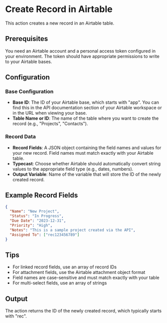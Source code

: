 # Create Record in Airtable

This action creates a new record in an Airtable table.

## Prerequisites

You need an Airtable account and a personal access token configured in your environment. The token should have appropriate permissions to write to your Airtable bases.

## Configuration

### Base Configuration

- **Base ID**: The ID of your Airtable base, which starts with "app". You can find this in the API documentation section of your Airtable workspace or in the URL when viewing your base.
- **Table Name or ID**: The name of the table where you want to create the record (e.g., "Projects", "Contacts").

### Record Data

- **Record Fields**: A JSON object containing the field names and values for your new record. Field names must match exactly with your Airtable table.
- **Typecast**: Choose whether Airtable should automatically convert string values to the appropriate field type (e.g., dates, numbers).
- **Output Variable**: Name of the variable that will store the ID of the newly created record.

## Example Record Fields

```json
{
  "Name": "New Project",
  "Status": "In Progress",
  "Due Date": "2023-12-31",
  "Priority": "High",
  "Notes": "This is a sample project created via the API",
  "Assigned To": ["rec123456789"]
}
```

## Tips

- For linked record fields, use an array of record IDs
- For attachment fields, use the Airtable attachment object format
- Field names are case-sensitive and must match exactly with your table
- For multi-select fields, use an array of strings

## Output

The action returns the ID of the newly created record, which typically starts with "rec".